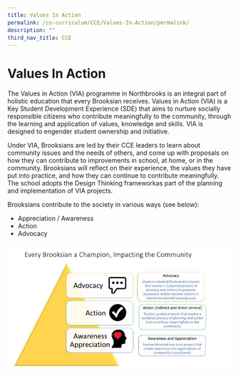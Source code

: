 ```yaml
---
title: Values In Action
permalink: /co-curriculum/CCE/Values-In-Action/permalink/
description: ""
third_nav_title: CCE
---
```

Values In Action
================

The Values in Action (VIA) programme in Northbrooks is an integral part of holistic education that every Brooksian receives. Values in Action (VIA) is a Key Student Development Experience (SDE) that aims to nurture socially responsible citizens who contribute meaningfully to the community, through the learning and application of values, knowledge and skills. VIA is designed to engender student ownership and initiative.

  

Under VIA, Brooksians are led by their CCE leaders to learn about community issues and the needs of others, and come up with proposals on how they can contribute to improvements in school, at home, or in the community. Brooksians will reflect on their experience, the values they have put into practice, and how they can continue to contribute meaningfully. The school adopts the Design Thinking frameworkas part of the planning and implementation of VIA projects.

  

Brooksians contribute to the society in various ways (see below):  

*   Appreciation / Awareness
*   Action
*   Advocacy

![](/images/VIA%202022.jpeg)
